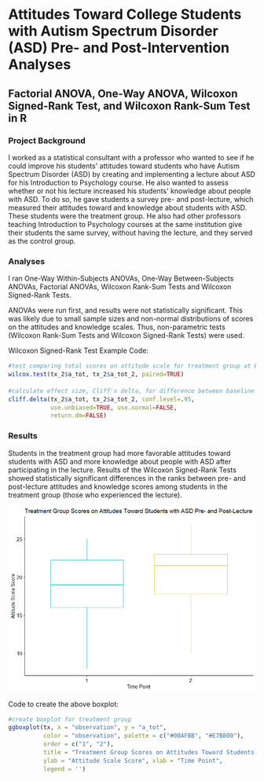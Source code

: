 # Attitudes Toward College Students with Autism Spectrum Disorder (ASD) Pre- and Post-Intervention Analyses
## Factorial ANOVA, One-Way ANOVA, Wilcoxon Signed-Rank Test, and Wilcoxon Rank-Sum Test in R

### Project Background
I worked as a statistical consultant with a professor who wanted to see if he could improve his students' attitudes toward students who have Autism Spectrum Disorder (ASD) by creating and implementing a lecture about ASD for his Introduction to Psychology course. He also wanted to assess whether or not his lecture increased his students' knowledge about people with ASD. To do so, he gave students a survey pre- and post-lecture, which measured their attitudes toward and knowledge about students with ASD. These students were the treatment group. He also had other professors teaching Introduction to Psychology courses at the same institution give their students the same survey, without having the lecture, and they served as the control group.

### Analyses
I ran One-Way Within-Subjects ANOVAs, One-Way Between-Subjects ANOVAs, Factorial ANOVAs, Wilcoxon Rank-Sum Tests and Wilcoxon Signed-Rank Tests.

ANOVAs were run first, and results were not statistically significant. This was likely due to small sample sizes and non-normal distributions of scores on the attitudes and knowledge scales. Thus, non-parametric tests (Wilcoxon Rank-Sum Tests and Wilcoxon Signed-Rank Tests) were used.

Wilcoxon Signed-Rank Test Example Code:

~~~R
#test comparing total scores on attitude scale for treatment group at baseline and follow-up
wilcox.test(tx_2$a_tot, tx_2$a_tot_2, paired=TRUE)

#calculate effect size, Cliff's delta, for difference between baseline and follow-up in treatment group total score on attitude scale 
cliff.delta(tx_2$a_tot, tx_2$a_tot_2, conf.level=.95, 
            use.unbiased=TRUE, use.normal=FALSE, 
            return.dm=FALSE)

~~~

### Results
Students in the treatment group had more favorable attitudes toward students with ASD and more knowledge about people with ASD after participating in the lecture. Results of the Wilcoxon Signed-Rank Tests showed statistically significant differences in the ranks between pre- and post-lecture attitudes and knowledge scores among students in the treatment group (those who experienced the lecture).

![histogram showing difference in attitude scores in treatment group between time 1 and time 2](histogram.png)

Code to create the above boxplot:

~~~R
#create boxplot for treatment group
ggboxplot(tx, x = "observation", y = "a_tot", 
          color = "observation", palette = c("#00AFBB", "#E7B800"),
          order = c("1", "2"),
          title = "Treatment Group Scores on Attitudes Toward Students with ASD Pre- and Post-Lecture",
          ylab = "Attitude Scale Score", xlab = "Time Point",
          legend = '')
~~~
